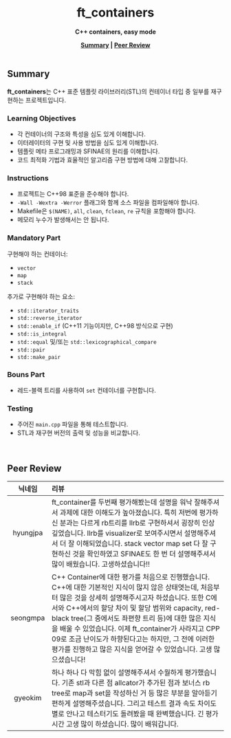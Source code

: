 <h1 align="center">ft_containers</h1>

<p align="center"><strong>C++ containers, easy mode</strong></p>

<div align="center">
  <strong>
    <a href="#summary">Summary</a> |
    <a href="#peer-review">Peer Review</a>
  </strong>
</div>

<br>

## Summary

**ft_containers**는 C++ 표준 템플릿 라이브러리(STL)의 컨테이너 타입 중 일부를 재구현하는 프로젝트입니다.

### Learning Objectives

- 각 컨테이너의 구조와 특성을 심도 있게 이해합니다.
- 이터레이터의 구현 및 사용 방법을 심도 있게 이해합니다.
- 템플릿 메타 프로그래밍과 SFINAE의 원리를 이해합니다.
- 코드 최적화 기법과 효율적인 알고리즘 구현 방법에 대해 고찰합니다.

### Instructions

- 프로젝트는 C++98 표준을 준수해야 합니다.
- `-Wall -Wextra -Werror` 플래그와 함께 소스 파일을 컴파일해야 합니다.
- Makefile은 `$(NAME)`, `all`, `clean`, `fclean`, `re` 규칙을 포함해야 합니다.
- 메모리 누수가 발생해서는 안 됩니다.

### Mandatory Part

구현해야 하는 컨테이너:

- `vector`
- `map`
- `stack`

추가로 구현해야 하는 요소:

- `std::iterator_traits`
- `std::reverse_iterator`
- `std::enable_if` (C++11 기능이지만, C++98 방식으로 구현)
- `std::is_integral`
- `std::equal` 및/또는 `std::lexicographical_compare`
- `std::pair`
- `std::make_pair`

### Bouns Part

- 레드-블랙 트리를 사용하여 `set` 컨테이너를 구현합니다.

### Testing

- 주어진 `main.cpp` 파일을 통해 테스트합니다.
- STL과 재구현 버전의 출력 및 성능을 비교합니다.

<br>

## Peer Review

|  닉네임  | 리뷰                                                                                                                                                                                                                                                                                                                                                                                                                                                              |
| :------: | :---------------------------------------------------------------------------------------------------------------------------------------------------------------------------------------------------------------------------------------------------------------------------------------------------------------------------------------------------------------------------------------------------------------------------------------------------------------- |
| hyungjpa | ft_container를 두번째 평가해봤는데 설명을 워낙 잘해주셔서 과제에 대한 이해도가 높아졌습니다. 특히 저번에 평가하신 분과는 다르게 rb트리를 llrb로 구현하셔서 굉장히 인상깊었습니다. llrb를 visualizer로 보여주시면서 설명해주셔서 더 잘 이해되었습니다. stack vector map set 다 잘 구현하신 것을 확인하였고 SFINAE도 한 번 더 설명해주셔서 많이 배웠습니다. 고생하셨습니다!!                                                                                        |
| seongmpa | C++ Container에 대한 평가를 처음으로 진행했습니다. C++에 대한 기본적인 지식이 많지 않은 상태엿는데, 처음부터 많은 것을 상세히 설명해주시고자 하셨습니다. 또한 C에서와 C++에서의 할당 차이 및 할당 범위와 capacity, red-black tree(그 중에서도 좌편향 트리 등)에 대한 많은 지식을 배울 수 있었습니다. 이제 ft_container가 사라지고 CPP 09로 조금 난이도가 하향된다고는 하지만, 그 전에 이러한 평가를 진행하고 많은 지식을 얻어갈 수 있었습니다. 고생 많으셨습니다! |
| gyeokim  | 하나 하나 다 막힘 없이 설명해주셔서 수월하게 평가했습니다. 기존 stl과 다른 점 allcator가 추가된 점과 보너스 rb tree로 map과 set을 작성하신 거 등 많은 부분을 알아듣기 편하게 설명해주셨습니다. 그리고 테스트 결과 속도 차이도 별로 안나고 테스터기도 돌려봤을 때 완벽했습니다. 긴 평가 시간 고생 많이 하셨습니다. 많이 배워갑니다.                                                                                                                                |
